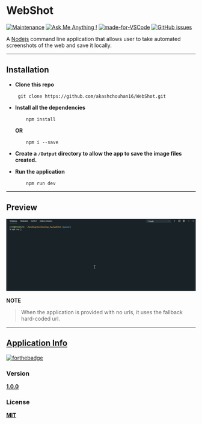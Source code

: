 # WebShot

[![Maintenance](https://img.shields.io/badge/Maintained%3F-yes-green.svg)](https://GitHub.com/Naereen/StrapDown.js/graphs/commit-activity)
[![Ask Me Anything !](https://img.shields.io/badge/Ask%20me-anything-1abc9c.svg)](https://GitHub.com/Naereen/ama)
[![made-for-VSCode](https://img.shields.io/badge/Made%20for-VSCode-1f425f.svg)](https://code.visualstudio.com/)
[![GitHub issues](https://img.shields.io/github/issues/akashchouhan16/WebShot.svg)](https://github.com/akashchouhan16/WebShot/issues)

A [Nodejs](https://nodejs.org/en/docs/ "Open Nodejs docs") command line application that allows user to take automated screenshots of the web and save it locally.

---

## Installation

- **Clone this repo**

  ```
   git clone https://github.com/akashchouhan16/WebShot.git
  ```

- **Install all the dependencies**
  ```
      npm install
  ```
  **OR**
  ```
      npm i --save
  ```
- **Create a `/Output` directory to allow the app to save the image files created.**

- **Run the application**
  ```
      npm run dev
  ```

---

## Preview

![Application Preview](./preview/appPreview.gif)

**NOTE**

> When the application is provided with no urls, it uses the fallback hard-coded url.

---

## [Application Info](https://github.com/akashchouhan16/WebShot "WebShot")

[![forthebadge](https://forthebadge.com/images/badges/cc-0.svg)](https://forthebadge.com)

### Version

**[1.0.0](https://github.com/akashchouhan16/WebShot "Version")**

### License

**[MIT](https://github.com/akashchouhan16/WebShot/blob/master/LICENSE "MIT LICENSE")**
